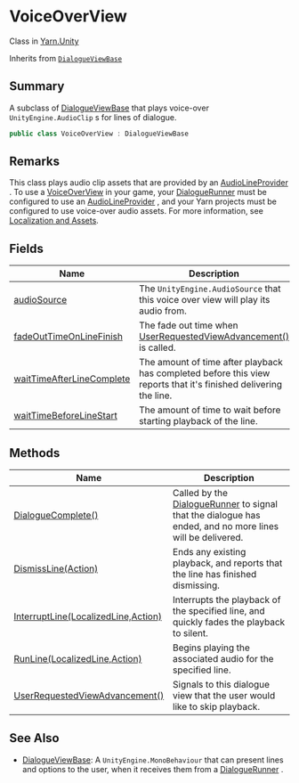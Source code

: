 # VoiceOverView

Class in [Yarn.Unity](../)

Inherits from [`DialogueViewBase`](../yarn.unity.dialogueviewbase/)

## Summary

A subclass of [DialogueViewBase](../yarn.unity.dialogueviewbase/) that plays voice-over `UnityEngine.AudioClip` s for lines of dialogue.

```csharp
public class VoiceOverView : DialogueViewBase
```

## Remarks

This class plays audio clip assets that are provided by an [AudioLineProvider](../yarn.unity.audiolineprovider/) . To use a [VoiceOverView](./) in your game, your [DialogueRunner](../yarn.unity.dialoguerunner/) must be configured to use an [AudioLineProvider](../yarn.unity.audiolineprovider/) , and your Yarn projects must be configured to use voice-over audio assets. For more information, see [Localization and Assets](../../../../yarn-spinner-for-unity/assets-and-localization/).

## Fields

| Name                                                                               | Description                                                                                                                  |
| ---------------------------------------------------------------------------------- | ---------------------------------------------------------------------------------------------------------------------------- |
| [audioSource](yarn.unity.voiceoverview.audiosource.md)                             | The `UnityEngine.AudioSource` that this voice over view will play its audio from.                                            |
| [fadeOutTimeOnLineFinish](yarn.unity.voiceoverview.fadeouttimeonlinefinish.md)     | The fade out time when [UserRequestedViewAdvancement()](yarn.unity.voiceoverview.userrequestedviewadvancement.md) is called. |
| [waitTimeAfterLineComplete](yarn.unity.voiceoverview.waittimeafterlinecomplete.md) | The amount of time after playback has completed before this view reports that it's finished delivering the line.             |
| [waitTimeBeforeLineStart](yarn.unity.voiceoverview.waittimebeforelinestart.md)     | The amount of time to wait before starting playback of the line.                                                             |

## Methods

| Name                                                                                       | Description                                                                                                                               |
| ------------------------------------------------------------------------------------------ | ----------------------------------------------------------------------------------------------------------------------------------------- |
| [DialogueComplete()](yarn.unity.voiceoverview.dialoguecomplete.md)                         | Called by the [DialogueRunner](../yarn.unity.dialoguerunner/) to signal that the dialogue has ended, and no more lines will be delivered. |
| [DismissLine(Action)](yarn.unity.voiceoverview.dismissline.md)                             | Ends any existing playback, and reports that the line has finished dismissing.                                                            |
| [InterruptLine(LocalizedLine,Action)](yarn.unity.voiceoverview.interruptline.md)           | Interrupts the playback of the specified line, and quickly fades the playback to silent.                                                  |
| [RunLine(LocalizedLine,Action)](yarn.unity.voiceoverview.runline.md)                       | Begins playing the associated audio for the specified line.                                                                               |
| [UserRequestedViewAdvancement()](yarn.unity.voiceoverview.userrequestedviewadvancement.md) | Signals to this dialogue view that the user would like to skip playback.                                                                  |

## See Also

* [DialogueViewBase](../yarn.unity.dialogueviewbase/): A `UnityEngine.MonoBehaviour` that can present lines and options to the user, when it receives them from a [DialogueRunner](../yarn.unity.dialoguerunner/) .
